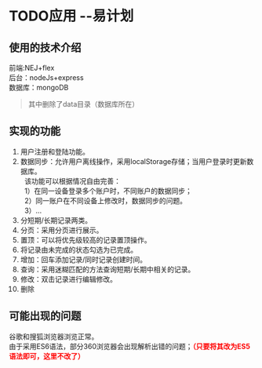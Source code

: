 TODO应用  --易计划
========
使用的技术介绍
--------
前端:NEJ+flex<br/>
后台：nodeJs+express<br/>
数据库：mongoDB<br/>

>其中删除了data目录（数据库所在）

实现的功能
--------
1. 用户注册和登陆功能。
2. 数据同步：允许用户离线操作，采用localStorage存储；当用户登录时更新数据库。<br/>
   该功能可以根据情况自由完善：<br/>
   1）在同一设备登录多个账户时，不同账户的数据同步；<br/>
   2）同一账户在不同设备上修改时，数据同步的问题。<br/>
   3）...
3. 分短期/长期记录两类。
4. 分页：采用分页进行展示。
5. 置顶：可以将优先级较高的记录置顶操作。
6. 将记录由未完成的状态勾选为已完成。
7. 增加：回车添加记录/同时记录创建时间。
8. 查询：采用迷糊匹配的方法查询短期/长期中相关的记录。
9. 修改：双击记录进行编辑修改。
10. 删除


可能出现的问题
--------
谷歌和搜狐浏览器浏览正常。<br/>
由于采用ES6语法，部分360浏览器会出现解析出错的问题；<B style='color:red'>（只要将其改为ES5语法即可，这里不改了）</B>
